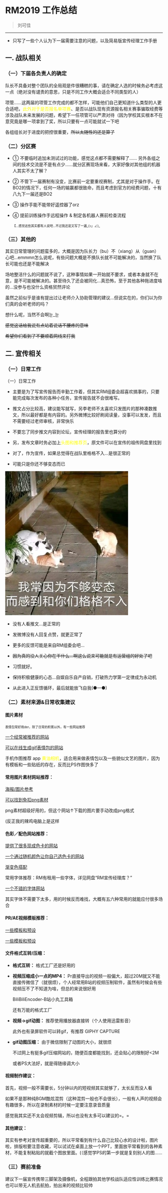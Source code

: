 # RM2019 工作总结
> 刘可佳

---
- 只写了一些个人认为下一届需要注意的问题，以及简易版宣传经理工作手册

## 一. 战队相关

### （一）下届各负责人的确定

队长不具备对整个团队的全局观是件很糟糕的事，请在确定人选的时候务必考虑这一点（绝对没有谴责的意思，只是不同工作大概会适合不同类型的人）  

项管……这两届的项管工作完成的都不怎样，可能他们自己更知道什么类型的人更合适吧，<text style="color:yellow">此外对于是否报名单项赛</text>、是否以战队现有资源报名相关赛事骗取经费等涉及战队未来发展的问题，希望下一任项管可以严肃对待（因为学校其实根本不在意究竟是哪一项拿到了奖，所以只要有一点可能就试一下吧  

各组组长对于进度的把控很重要，~~所以太随性的还是算了~~

### （二）分区赛

- ① 不要临时追加未测试过的功能，感觉这点都不需要解释了……
另外各组之间的技术交流是不是有点少……就分区赛现场来看，大家好像对其他组的机器人其实不太了解？

- ② 不管下一届赛制有没变，比赛前一定要重视赛制，尤其是对于操作手。在BO2的情况下，任何一场的输赢都很致命，而且考虑到官方的经费问题，十有八九下一届还是BO2

- ③ 操作手能不能带好遥控器了orz

- ④ 提前训练操作手远程操作 & 制定各机器人赛前检查流程

    <font size=1>【…感觉这些其实都有人说吧…不过我还是又写了一遍_(:ι」∠)_</font>

### （三）其他的

其实日常管理的问题蛮多的，大概是因为队长力（bu）不（xiang）从（guan）心吧…emmmn怎么说呢，有些问题大概是不换队长就不可能解决的，当然换了队长可能也还是不能解决

场地整洁什么的问题就不说了，这种事情如果一开始就不要求，或者本身就不在意，是不可能被解决的。甚至待久了还会被同化…真恐怖，至于其他各种拖进度啥的…没参与也没什么资格贸然评论

虽然之前似乎是谁有提出过让老师介入协助管理的建议…但说实在的，你们以为你们真的会听老师的吗？

想什么呢，当然不会啊눈_눈

~~感觉这话给我说有点站着说话不腰疼的意味~~

~~希望你们看到了不要顺着网线来打我~~

## 二. 宣传相关

### （一）日常工作

（一）日常工作

- 主要是为了写宣传报告而辛勤工作着，但其实RM组委会超喜欢搞事的，只要能完成每次发布的各种小任务，宣传报告就不会很难写。

- 推文占分比较高，建议能写就写，另李老师不太喜欢只发图片的那种凑数推文，所以最好都是有内容的。另外微博比较好刷阅读量，没事可以发发，而且不需要经过老师审核，非常快乐

- 不要忘了同步推文内容到论坛，宣传经理的报告里也算分的

- 另，发布文章时务必加上<text style="color:yellow">头图和推荐页</text>，原文件可以在宣传的祖传网盘里找到

- 对了，作为宣传，如果总觉得在战队里格格不入…是很正常的

- 可能只是你还不够变态而已

![](刘可佳-1.jpg)

- 没有人看推文…是正常的

- 发微博没有人回复点赞，就更正常了

- 更多的反馈可能是来自RM组委会吧…

- ~~因为真的没人关心你在干什么…啊这么说来可能就是有运营组的好处了吧~~

- 习惯就好。

- 保持积极健康的心态…自娱自乐自产自销，打破热力学第一定律成为永动机

- 从此进入正反馈循环，最后就能放飞自我(●—●)

### （二）素材来源&日常收集建议

#### 图片素材

<font size=1>表情包常好用der，除了日常的积累以外，有一些网站推荐</font>

[一个经常被推荐的网站](http://www.doutula.com/)

[可以在线生成gif表情包的网站](https://app.xuty.tk/static/app/index.html)

手机作图推荐 app <text style="color:yellow">黄油相机</text>，适合用来做表情包以及一些貌似文艺的图片，因为有模板和一些贴纸的存在，反而比PS作图快多了

#### 常用图片素材网站推荐：

[海报/图片参考](https://huaban.com/)

[可以找到免扣png素材](https://www.fotor.com.cn/stickers)

png素材超级好用的，但这个网站↑下载的图片要手动改成png格式

(反正我的辣鸡电脑上是这样

#### 色彩／配色网站推荐：

[提供了很多现成色卡的网站](https://colorhunt.co/palettes/trendy)

[一个通过随机颜色让你自己选色卡的网站](https://www.palettable.io/)

[渐变色搭配](https://webgradients.com/)

常用字体推荐：RM有租用一些字体，详见网盘“RM宣传经理库？”

[一个不错的字体网站](https://izihun.com/)

其实字体不需要下太多，用的时候反而难找，大概有五六种常用的就能应付很多场合

#### PR/AE视频模板推荐：

[一些模板和预设](http://www.lookae.com/)

[一些模板和预设](https://www.newcger.com/)

#### 文件格式互转/压缩：

- **格式互转：** 格式工厂还是好用的

- **视频压缩成小一点的MP4：** Pr直接导出的视频一般偏大，超过20M就又不能直接传微信了（就很烦），个人经常用B站的视频压制软件，虽然有时候会有些视频压不了不知道为啥，但总的来说很好用

    BiliBiliEncoder-B站小丸工具箱
    
    还有万能的格式工厂

- **视频→gif动图：** 推荐使用播放器直接转（个人使用迅雷影音）

    此外也有录屏软件可以转gif，有推荐 GIPHY CAPTURE

- **gif动图压缩：** 由于微信限制了动图的大小，就很烦

    不过网上有挺多gif压缩网站的，随便百度都能找到，还会贴心的限制好<2M

    或者PS大法好，就是得随缘调大小

#### 视频制作建议：

首先，视频一般不需要长，5分钟以内的短视频其实就够了，太长反而没人看

如果不是那种纯BGM酷炫混剪（这种混剪一般也不会很长），一般有人声的视频会有趣很多，所以在录制素材的时候一定要注意录音质量

感觉我其实还不太会视频剪辑，所以也没有太多可以建议的=。=

#### 其他建议：

其实有参考对宣传超重要的，所以平常看到有什么自己比较心水的设计啦，图片啦，排版啦要注意收藏，可以试试在桌面上放一个PPT，里面放平常看到的各种素材，不能复制粘贴的就截个图放里面。(（感觉学PS的第一步就是复刻别人的图……

### （三）赛前准备

建议下一届宣传携带三脚架及摄像机，全程跟拍其他学校战队适应性训练比赛情况
也可以带无人机去航拍，拍出来的视频比较帅
